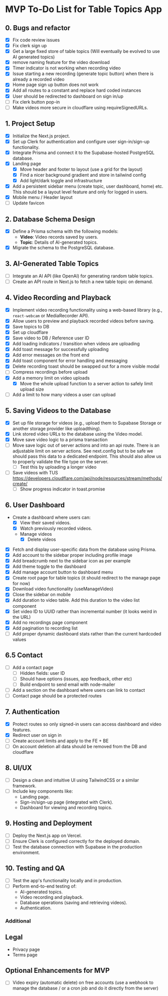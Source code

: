 # MVP To-Do List for Table Topics App

## 0. Bugs and refactor

- [x] Fix code review issues
- [x] Fix clerk sign up
- [x] Get a large fixed store of table topics (Will eventually be evolved to use AI generated topics)
- [x] remove naming feature for the video download
- [x] Timer indicator is not working when recording video
- [x] Issue starting a new recording (generate topic button) when there is already a recorded video
- [x] Home page sign up button does not work
- [x] Add all routes to a constant and replace hard coded instances
- [x] User should be redirected to dashboard on sign in/up
- [ ] Fix clerk button pop-in
- [ ] Make videos more secure in cloudflare using requireSignedURLs.

## 1. Project Setup

- [x] Initialize the Next.js project.
- [x] Set up Clerk for authentication and configure user sign-in/sign-up functionality.
- [x] Integrate Prisma and connect it to the Supabase-hosted PostgreSQL database.
- [x] Landing page
  - [x] Move header and footer to layout (use a grid for the layout)
  - [x] Find a nicer background gradient and store in tailwind config
  - [x] Add light/dark toggle and infrastructure
- [x] Add a persistent sidebar menu (create topic, user dashboard, home) etc. This should be a layout level feature and only for logged in users.
- [x] Mobile menu / Header layout
- [ ] Update favicon

## 2. Database Schema Design

- [x] Define a Prisma schema with the following models:
  - **Video**: Video records saved by users.
  - **Topic**: Details of AI-generated topics.
- [x] Migrate the schema to the PostgreSQL database.

## 3. AI-Generated Table Topics

- [ ] Integrate an AI API (like OpenAI) for generating random table topics.
- [ ] Create an API route in Next.js to fetch a new table topic on demand.

## 4. Video Recording and Playback

- [x] Implement video recording functionality using a web-based library (e.g., `react-webcam` or MediaRecorder API).
- [x] Allow users to preview and playback recorded videos before saving.
- [x] Save topics to DB
- [x] Set up cloudflare
- [x] Save video to DB / Reference user ID
- [x] Add loading indicators / transition when videos are uploading
- [x] Add toast message for successfully uploading
- [x] Add error messages on the front end
- [x] Add toast component for error handling and messaging
- [x] Delete recording toast should be swapped out for a more visible modal
- [ ] Compress recordings before upload
- [x] Add a memory limit on video uploads
  - [x] Move the whole upload function to a server action to safely limit upload size
- [ ] Add a limit to how many videos a user can upload

## 5. Saving Videos to the Database

- [x] Set up file storage for videos (e.g., upload them to Supabase Storage or another storage provider like uploadthing).
- [x] Link stored video URLs to the database using the Video model.
- [x] Move save video logic to a prisma transaction
- [ ] Move save logic out of server actions and into an api route. There is an adjustable limit on server actions. See next.config but to be safe we should pass this data to a dedicated endpoint. This should also allow us to properly validate the file type on the server.
  - [ ] Test this by uploading a longer video
- [ ] Save videos with TUS https://developers.cloudflare.com/api/node/resources/stream/methods/create/
  - [ ] Show progress indicator in toast.promise

## 6. User Dashboard

- Create a dashboard where users can:
  - [x] View their saved videos.
  - [x] Watch previously recorded videos.
  - Manage videos
    - [x] Delete videos
- [x] Fetch and display user-specific data from the database using Prisma.
- [x] Add account to the sidebar proper including profile image
- [x] Add breadcrumb next to the sidebar icon as per example
- [x] Add theme toggle to the dashboard
- [x] Add manage account button to dashboard menu
- [x] Create root page for table topics (it should redirect to the manage page for now)
- [x] Download video functionality (useManageVideo)
- [x] Close the sidebar on mobile
- [x] Add duration to video table. Add this duration to the video list component
- [x] Set video ID to UUID rather than incremental number (it looks weird in the URL)
- [x] Add no recordings page component
- [x] Add pagination to recording list
- [ ] Add proper dynamic dashboard stats rather than the current hardcoded values

## 6.5 Contact

- [ ] Add a contact page
  - [ ] Hidden fields: user ID
  - [ ] Should have options (issues, app feedback, other etc)
  - [ ] Build endpoint to send email with node-mailer
- [ ] Add a section on the dashboard where users can link to contact
- [ ] Contact page should be a protected routes

## 7. Authentication

- [x] Protect routes so only signed-in users can access dashboard and video features.
- [x] Redirect user on sign in
- [ ] Create account limits and apply to the FE + BE
- [ ] On account deletion all data should be removed from the DB and cloudflare

## 8. UI/UX

- [ ] Design a clean and intuitive UI using TailwindCSS or a similar framework.
- [ ] Include key components like:
  - Landing page.
  - Sign-in/sign-up page (integrated with Clerk).
  - Dashboard for viewing and recording topics.

## 9. Hosting and Deployment

- [ ] Deploy the Next.js app on Vercel.
- [ ] Ensure Clerk is configured correctly for the deployed domain.
- [ ] Test the database connection with Supabase in the production environment.

## 10. Testing and QA

- [ ] Test the app's functionality locally and in production.
- [ ] Perform end-to-end testing of:
  - AI-generated topics.
  - Video recording and playback.
  - Database operations (saving and retrieving videos).
  - Authentication.

### Additional

## Legal

- Privacy page
- Terms page

## Optional Enhancements for MVP

- [ ] Video expiry (automatic delete) on free accounts (use a webhook to manage the database / or a cron job and do it directly from the server)
